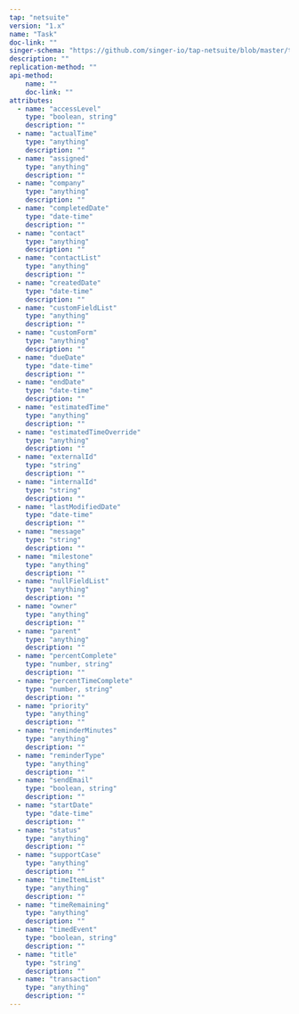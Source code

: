 ```yaml
---
tap: "netsuite"
version: "1.x"
name: "Task"
doc-link: ""
singer-schema: "https://github.com/singer-io/tap-netsuite/blob/master/tap_netsuite/schemas/Task.json"
description: ""
replication-method: ""
api-method:
    name: ""
    doc-link: ""
attributes:
  - name: "accessLevel"
    type: "boolean, string"
    description: ""
  - name: "actualTime"
    type: "anything"
    description: ""
  - name: "assigned"
    type: "anything"
    description: ""
  - name: "company"
    type: "anything"
    description: ""
  - name: "completedDate"
    type: "date-time"
    description: ""
  - name: "contact"
    type: "anything"
    description: ""
  - name: "contactList"
    type: "anything"
    description: ""
  - name: "createdDate"
    type: "date-time"
    description: ""
  - name: "customFieldList"
    type: "anything"
    description: ""
  - name: "customForm"
    type: "anything"
    description: ""
  - name: "dueDate"
    type: "date-time"
    description: ""
  - name: "endDate"
    type: "date-time"
    description: ""
  - name: "estimatedTime"
    type: "anything"
    description: ""
  - name: "estimatedTimeOverride"
    type: "anything"
    description: ""
  - name: "externalId"
    type: "string"
    description: ""
  - name: "internalId"
    type: "string"
    description: ""
  - name: "lastModifiedDate"
    type: "date-time"
    description: ""
  - name: "message"
    type: "string"
    description: ""
  - name: "milestone"
    type: "anything"
    description: ""
  - name: "nullFieldList"
    type: "anything"
    description: ""
  - name: "owner"
    type: "anything"
    description: ""
  - name: "parent"
    type: "anything"
    description: ""
  - name: "percentComplete"
    type: "number, string"
    description: ""
  - name: "percentTimeComplete"
    type: "number, string"
    description: ""
  - name: "priority"
    type: "anything"
    description: ""
  - name: "reminderMinutes"
    type: "anything"
    description: ""
  - name: "reminderType"
    type: "anything"
    description: ""
  - name: "sendEmail"
    type: "boolean, string"
    description: ""
  - name: "startDate"
    type: "date-time"
    description: ""
  - name: "status"
    type: "anything"
    description: ""
  - name: "supportCase"
    type: "anything"
    description: ""
  - name: "timeItemList"
    type: "anything"
    description: ""
  - name: "timeRemaining"
    type: "anything"
    description: ""
  - name: "timedEvent"
    type: "boolean, string"
    description: ""
  - name: "title"
    type: "string"
    description: ""
  - name: "transaction"
    type: "anything"
    description: ""
---
```

